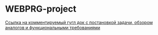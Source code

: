 # WEBPRG-project
[Ссылка на комментируемый гугл док с постановкой задачи, обзором аналогов и функциональными требованиями](https://docs.google.com/document/d/11IPTOpYrngHfhjV18yGlvcDVPRP77uxREJacoG-V0WQ/edit?usp=sharing)
